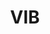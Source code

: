 ---
layout: prefab
title: VIB
data_file: VIB
parent: Prefabs
nav_exclude: true
search_exclude: false
---